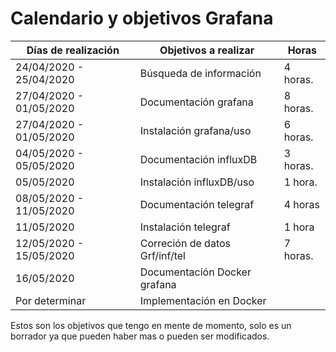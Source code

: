 # Calendario y objetivos Grafana

  Días de realización   |   Objetivos a realizar        | Horas 
------------------------|-------------------------------|-------
24/04/2020 - 25/04/2020 | Búsqueda de información       | 4 horas.
27/04/2020 - 01/05/2020 | Documentación grafana         | 8 horas.
27/04/2020 - 01/05/2020 | Instalación grafana/uso       | 6 horas. 
04/05/2020 - 05/05/2020 | Documentación influxDB        | 3 horas.
05/05/2020              | Instalación influxDB/uso      | 1 hora.   
08/05/2020 - 11/05/2020 | Documentación telegraf        | 4 horas
11/05/2020              | Instalación telegraf          | 1 hora
12/05/2020 - 15/05/2020 | Correción de datos Grf/inf/tel| 7 horas.                        |
16/05/2020              | Documentación Docker grafana  |
Por determinar          | Implementación en Docker      |

Estos son los objetivos que tengo en mente de momento, solo es un borrador ya que pueden haber mas o pueden ser modificados.
                        
                      

